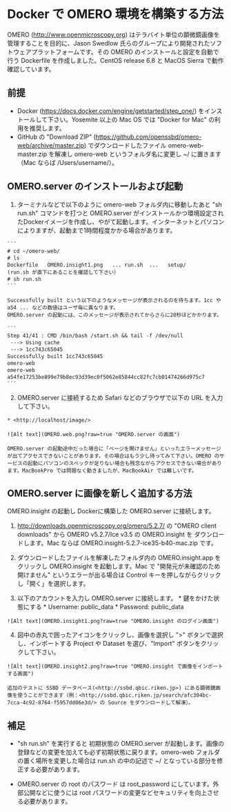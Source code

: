 # Docker で OMERO 環境を構築する方法

OMERO (<http://www.openmicroscopy.org>) はテラバイト単位の顕微鏡画像を管理することを目的に、Jason Swedlow 氏らのグループにより開発されたソフトウェアプラットフォームです。その OMERO のインストールと設定を自動で行う Dockerfile を作成しました。CentOS release 6.8 と MacOS Sierra で動作確認しています。

## 前提

* Docker (<https://docs.docker.com/engine/getstarted/step_one/>) をインストールして下さい。Yosemite 以上の Mac OS では "Docker for Mac" の利用を推奨します。
* GitHub の "Download ZIP" (<https://github.com/openssbd/omero-web/archive/master.zip>) でダウンロードしたファイル omero-web-master.zip を解凍し omero-web というフォルダ名に変更し ~/ に置きます（Mac ならば /Users/username/）。

## OMERO.server のインストールおよび起動

  1. ターミナルなどで以下のように omero-web フォルダ内に移動したあと "sh run.sh" コマンドを打つと OMERO.server がインストールかつ環境設定されたDockerイメージを作成し、やがて起動します。インターネットとパソコンによりますが、起動まで1時間程度かかる場合があります。
  
    ```
    # cd ~/omero-web/
    # ls
    Dockerfile   OMERO.insight1.png   ... run.sh  ...   setup/
    (run.sh が直下にあることを確認して下さい）
    # sh run.sh
    ```
    
    Successfully built という以下のようなメッセージが表示されるのを待ちます。1cc や a54 ... などの数値はユーザ毎に異なります。
    OMERO.server の起動には、このメッセージが表示されてからさらに20秒ほどかかります。
    
    ```
    Step 41/41 : CMD /bin/bash /start.sh && tail -f /dev/null
     ---> Using cache
     ---> 1cc743c65045
    Successfully built 1cc743c65045
    omero-web
    omero-web
    a54fe17253be899e79b8ec93d39ec0f5062e85844cc82fc7cb01474266d975c7
    ```
    
  2. OMERO.server に接続するため Safari などのブラウザで以下の URL を入力して下さい。
  
    * <http://localhost/image/>
    
    ![Alt text](OMERO.web.png?raw=true "OMERO.server の画面")
    
    OMERO.server の起動途中だった場合に「ページを開けません」といったエラーメッセージが出てアクセスできないことがあります。その場合はもう少し待ってみて下さい。OMERO のサービスの起動にパソコンのスペックが足りない場合も残念ながらアクセスできない場合があります。MacBookPro では問題なく動きましたが、MacBookAir では難しいです。

## OMERO.server に画像を新しく追加する方法

OMERO.insight の起動し Dockerに構築した OMERO.server に接続します。

  1. <http://downloads.openmicroscopy.org/omero/5.2.7/> の "OMERO client downloads" から OMERO v5.2.7/Ice v3.5 の OMERO.insight を ダウンロードします。Mac ならば OMERO.insight-5.2.7-ice35-b40-mac.zip です。
    
  2. ダウンロードしたファイルを解凍したフォルダ内の OMERO.insight.app をクリックし OMERO.insight を起動します。Mac で "開発元が未確認のため開けません" というエラーが出る場合は Control キーを押しながらクリックし「開く」を選択します。
  
  3. 以下のアカウントを入力し OMERO.server に接続します。
    * 鍵をかけた状態にする
    * Username: public_data
    * Password: public_data

    ![Alt text](OMERO.insight1.png?raw=true "OMERO.insight のログイン画面")
    
  4. 図中の赤丸で囲ったアイコンをクリックし、画像を選択し ">" ボタンで選択し、インポートする Project や Dataset を選び、"Import" ボタンをクリックして下さい。
    
    ![Alt text](OMERO.insight2.png?raw=true "OMERO.insight で画像をインポートする画面")
    
    追加のテストに SSBD データベース(<http://ssbd.qbic.riken.jp>) にある顕微鏡画像を使うことができます（例：<http://ssbd.qbic.riken.jp/search/afc304bc-7cca-4c92-8764-f5957dd06e3d/> の Source をダウンロードして解凍）。

## 補足

* "sh run.sh" を実行すると 初期状態の OMERO.server が起動します。画像の登録などの変更を加えても必ず初期状態に戻ります。omero-web フォルダの置く場所を変更した場合は run.sh の中の記述で ~/ となっている部分を修正する必要があります。

* OMERO.server の root のパスワード は root_password にしています。外部公開などに使うには root パスワードの変更などセキュリティを向上させる必要があります。
